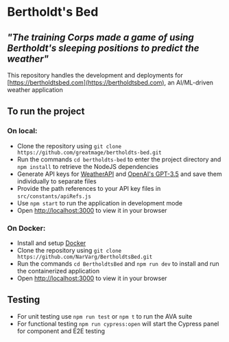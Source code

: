 # Bertholdt's Bed

## *"The training Corps made a game of using Bertholdt's sleeping positions to predict the weather"*

This repository handles the development and deployments for [https://bertholdtsbed.com](https://bertholdtsbed.com), an AI/ML-driven weather application

## To run the project

### On local:
* Clone the repository using `git clone https://github.com/greatmage/bertholdts-bed.git`
* Run the commands `cd bertholdts-bed` to enter the project directory and `npm install` to retrieve the NodeJS dependencies
* Generate API keys for [WeatherAPI](https://www.weatherapi.com) and [OpenAI's GPT-3.5](https://platform.openai.com/account/api-keys) and save them individually to separate files
* Provide the path references to your API key files in `src/constants/apiRefs.js`
* Use `npm start` to run the application in development mode
* Open [http://localhost:3000](http://localhost:3000) to view it in your browser

### On Docker:
* Install and setup [Docker](https://www.docker.com/)
* Clone the repository using `git clone https://github.com/NarVarg/BertholdtsBed.git`
* Run the commands `cd BertholdtsBed` and `npm run dev` to install and run the containerized application
* Open [http://localhost:3000](http://localhost:3000) to view it in your browser

## Testing
* For unit testing use `npm run test` or `npm t` to run the AVA suite
* For functional testing `npm run cypress:open` will start the Cypress panel for component and E2E testing
